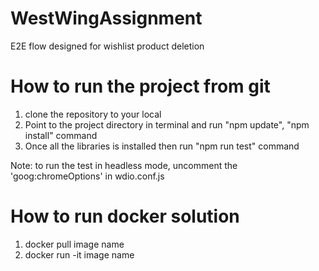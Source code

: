 # WestWingAssignment
 E2E flow designed for wishlist product deletion

# How to run the project from git
 1. clone the repository to your local
 2. Point to the project directory in terminal and run "npm update", "npm install" command
 3. Once all the libraries is installed then run "npm run test" command

 Note: to run the test in headless mode, uncomment the 'goog:chromeOptions' in wdio.conf.js

# How to run docker solution
 1. docker pull image name
 2. docker run -it image name

